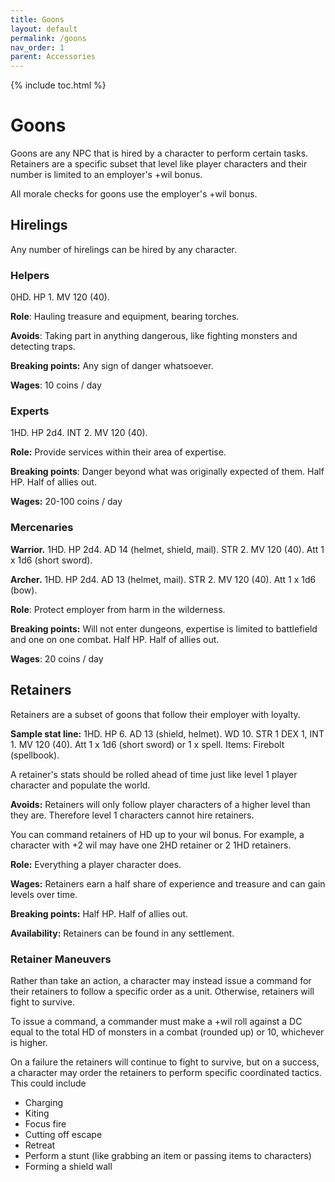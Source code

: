 ```yaml
---
title: Goons
layout: default
permalink: /goons
nav_order: 1
parent: Accessories
---
```

{% include toc.html %}

# Goons

Goons are any NPC that is hired by a character to perform certain tasks. Retainers are a specific subset that level like player characters and their number is limited to an employer's +wil bonus.

All morale checks for goons use the employer's +wil bonus. 

## Hirelings 

Any number of hirelings can be hired by any character. 

### Helpers

0HD. HP 1. MV 120 (40). 

**Role**: Hauling treasure and equipment, bearing torches. 

**Avoids**: Taking part in anything dangerous, like fighting monsters and detecting traps. 

**Breaking points:** Any sign of danger whatsoever. 

**Wages**: 10 coins / day

### Experts

1HD. HP 2d4. INT 2. MV 120 (40).

**Role:** Provide services within their area of expertise. 

**Breaking points**: Danger beyond what was originally expected of them. Half HP. Half of allies out.

**Wages:** 20-100 coins / day

### Mercenaries

**Warrior.** 1HD. HP 2d4. AD 14 (helmet, shield, mail). STR 2. MV 120 (40). Att 1 x 1d6 (short sword).

**Archer.** 1HD. HP 2d4. AD 13 (helmet, mail). STR 2. MV 120 (40). Att 1 x 1d6 (bow).

**Role**: Protect employer from harm in the wilderness. 

**Breaking points:** Will not enter dungeons, expertise is limited to battlefield and one on one combat. Half HP. Half of allies out.

**Wages**: 20 coins / day

## Retainers

Retainers are a subset of goons that follow their employer with loyalty. 

**Sample stat line:** 1HD. HP 6. AD 13 (shield, helmet). WD 10. STR 1 DEX 1, INT 1. MV 120 (40). Att 1 x 1d6 (short sword) or 1 x spell. Items: Firebolt (spellbook).

A retainer's stats should be rolled ahead of time just like level 1 player character and populate the world. 

**Avoids:** Retainers will only follow player characters of a higher level than they are. Therefore level 1 characters cannot hire retainers. 

You can command retainers of HD up to your wil bonus. For example, a character with +2 wil may have one 2HD retainer or 2 1HD retainers.

**Role:** Everything a player character does. 

**Wages:** Retainers earn a half share of experience and treasure and can gain levels over time.

**Breaking points:** Half HP. Half of allies out.

**Availability:** Retainers can be found in any settlement. 

### Retainer Maneuvers

Rather than take an action, a character may instead issue a command for their retainers to follow a specific order as a unit. Otherwise, retainers will fight to survive. 

To issue a command, a commander must make a +wil roll against a DC equal to the total HD of monsters in a combat (rounded up) or 10, whichever is higher.

On a failure the retainers will continue to fight to survive, but on a success, a character may order the retainers to perform specific coordinated tactics. This could include

- Charging
- Kiting
- Focus fire
- Cutting off escape
- Retreat
- Perform a stunt (like grabbing an item or passing items to characters)
- Forming a shield wall